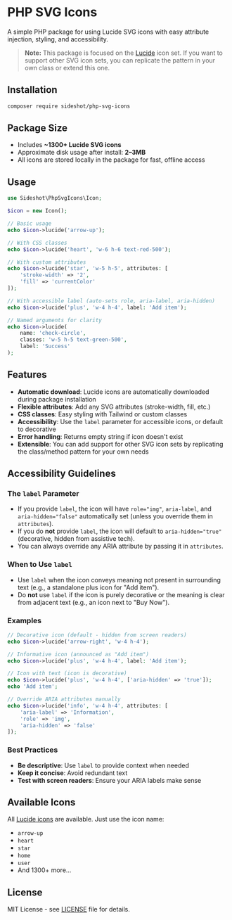 # PHP SVG Icons

A simple PHP package for using Lucide SVG icons with easy attribute injection, styling, and accessibility.

> **Note:** This package is focused on the [Lucide](https://lucide.dev/) icon set. If you want to support other SVG icon sets, you can replicate the pattern in your own class or extend this one.

## Installation

```bash
composer require sideshot/php-svg-icons
```

## Package Size

- Includes **~1300+ Lucide SVG icons**
- Approximate disk usage after install: **2–3MB**
- All icons are stored locally in the package for fast, offline access

## Usage

```php
use Sideshot\PhpSvgIcons\Icon;

$icon = new Icon();

// Basic usage
echo $icon->lucide('arrow-up');

// With CSS classes
echo $icon->lucide('heart', 'w-6 h-6 text-red-500');

// With custom attributes
echo $icon->lucide('star', 'w-5 h-5', attributes: [
    'stroke-width' => '2',
    'fill' => 'currentColor'
]);

// With accessible label (auto-sets role, aria-label, aria-hidden)
echo $icon->lucide('plus', 'w-4 h-4', label: 'Add item');

// Named arguments for clarity
echo $icon->lucide(
    name: 'check-circle',
    classes: 'w-5 h-5 text-green-500',
    label: 'Success'
);
```

## Features

- **Automatic download**: Lucide icons are automatically downloaded during package installation
- **Flexible attributes**: Add any SVG attributes (stroke-width, fill, etc.)
- **CSS classes**: Easy styling with Tailwind or custom classes
- **Accessibility**: Use the `label` parameter for accessible icons, or default to decorative
- **Error handling**: Returns empty string if icon doesn't exist
- **Extensible**: You can add support for other SVG icon sets by replicating the class/method pattern for your own needs

## Accessibility Guidelines

### The `label` Parameter
- If you provide `label`, the icon will have `role="img"`, `aria-label`, and `aria-hidden="false"` automatically set (unless you override them in `attributes`).
- If you do **not** provide `label`, the icon will default to `aria-hidden="true"` (decorative, hidden from assistive tech).
- You can always override any ARIA attribute by passing it in `attributes`.

### When to Use `label`
- Use `label` when the icon conveys meaning not present in surrounding text (e.g., a standalone plus icon for "Add item").
- Do **not** use `label` if the icon is purely decorative or the meaning is clear from adjacent text (e.g., an icon next to "Buy Now").

### Examples

```php
// Decorative icon (default - hidden from screen readers)
echo $icon->lucide('arrow-right', 'w-4 h-4');

// Informative icon (announced as "Add item")
echo $icon->lucide('plus', 'w-4 h-4', label: 'Add item');

// Icon with text (icon is decorative)
echo $icon->lucide('plus', 'w-4 h-4', ['aria-hidden' => 'true']);
echo 'Add item';

// Override ARIA attributes manually
echo $icon->lucide('info', 'w-4 h-4', attributes: [
    'aria-label' => 'Information',
    'role' => 'img',
    'aria-hidden' => 'false'
]);
```

### Best Practices
- **Be descriptive**: Use `label` to provide context when needed
- **Keep it concise**: Avoid redundant text
- **Test with screen readers**: Ensure your ARIA labels make sense

## Available Icons

All [Lucide icons](https://lucide.dev/icons/) are available. Just use the icon name:

- `arrow-up`
- `heart`
- `star`
- `home`
- `user`
- And 1300+ more...

## License

MIT License - see [LICENSE](LICENSE) file for details. 